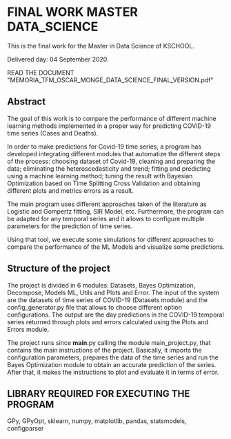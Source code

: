 # FINAL WORK MASTER DATA_SCIENCE 
This is the final work for the Master in Data Science of KSCHOOL.

Delivered day: 04 September 2020.

READ THE DOCUMENT "MEMORIA_TFM_OSCAR_MONGE_DATA_SCIENCE_FINAL_VERSION.pdf"


## **Abstract**
 
The goal of this work is to compare the performance of different machine learning methods implemented in a proper way for predicting COVID-19 time series (Cases and Deaths). 

In order to make predictions for Covid-19 time series, a program has developed integrating different modules that automatize the different steps of the process: choosing dataset of Covid-19, cleaning and preparing the data; eliminating the heteroscedasticity and trend; fitting and predicting using a machine learning method; tuning the result with Bayesian Optimization based on Time Splitting Cross Validation and obtaining different plots and metrics errors as a result. 

The main program uses different approaches taken of the literature as Logistic and Gompertz fitting, SIR Model, etc. Furthermore, the program can be adapted for any temporal series and it allows to configure multiple parameters for the prediction of time series. 

Using that tool, we execute some simulations for different approaches to compare the performance of the ML Models and visualize some predictions.  
 
 

## **Structure of the project**

The project is divided in 6 modules: Datasets, Bayes Optimization, Decompose, Models ML, Utils and Plots and Error. The input of the system are the datasets of time series of COVID-19 (Datasets module) and the config_generator.py file that allows to choose different option configurations. The output are the day predictions in the COVID-19 temporal series returned through plots and errors calculated using the Plots and Errors module. 

The project runs since __main__.py calling the module main_project.py, that contains the main instructions of the project. Basically, it imports the configuration parameters, prepares the data of the time series and run the Bayes Optimization module to obtain an accurate prediction of the series. After that, it makes the instructions to plot and evaluate it in terms of error. 
 
 
 
## **LIBRARY REQUIRED FOR EXECUTING THE PROGRAM**

GPy, GPyOpt, sklearn, numpy, matplotlib, pandas, statsmodels, configparser 
